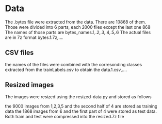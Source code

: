 # Data
The .bytes file were extracted from the data. There are 10868 of them.
Those were divided into 6 parts, each 2000 files except the last one 868
The names of those parts are bytes_names.1,.2,.3,.4,.5,.6
The actual files are in 7z format bytes.1.7z,....

## CSV files

the names of the files were combined with the corresonding classes extracted from the trainLabels.csv to
obtain the data.1.csv,....

## Resized images

The images were resized using the resized-data.py and stored as follows

the 9000 images from 1,2,3,5 and the second half of 4 are stored as training data
the 1868 images from 6 and the first part of 4 were stored as test data. Both train and test
were compressed into the resized.7z file
